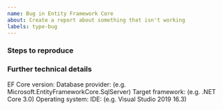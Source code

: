 ```yaml
---
name: Bug in Entity Framework Core
about: Create a report about something that isn't working
labels: type-bug
---
```


<!-- Describe what isn't working as expected -->



### Steps to reproduce

<!--
What steps can we follow to reproduce the issue?

We ❤ code! Include a complete code listing or attach a simplified project

``` C#
Console.WriteLine("Hello, World!");
```

Got Exceptions? Include both the message and the stack trace

For `dotnet ef` and PMC, share the --verbose output
-->



### Further technical details

EF Core version:
Database provider: (e.g. Microsoft.EntityFrameworkCore.SqlServer)
Target framework: (e.g. .NET Core 3.0)
Operating system:
IDE: (e.g. Visual Studio 2019 16.3)
